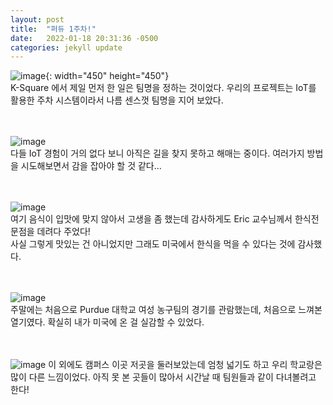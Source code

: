 ```yaml
---
layout: post
title:  "퍼듀 1주차!"
date:   2022-01-18 20:31:36 -0500
categories: jekyll update
---
```


![image](https://user-images.githubusercontent.com/67006945/150047439-f1645efe-dbf5-4d1f-bc1b-7dc923a202a4.png){: width="450" height="450"}  
K-Square 에서 제일 먼저 한 일은 팀명을 정하는 것이었다. 우리의 프로젝트는 IoT를 활용한 주차 시스템이라서 나름 센스껏 팀명을 지어 보았다.
<br/><br/><br/>

![image](https://user-images.githubusercontent.com/67006945/150047521-534854e0-261d-4b56-bca2-c146bb3484f6.png)  
다들 IoT 경험이 거의 없다 보니 아직은 길을 찾지 못하고 해매는 중이다. 여러가지 방법을 시도해보면서 감을 잡아야 할 것 같다...
<br/><br/><br/>

![image](https://user-images.githubusercontent.com/67006945/150047544-778b223b-15aa-4322-b3fd-92f6e84ba3aa.png)  
여기 음식이 입맛에 맞지 않아서 고생을 좀 했는데 감사하게도 Eric 교수님께서 한식전문점을 데려다 주었다!<br/> 
사실 그렇게 맛있는 건 아니었지만 그래도 미국에서 한식을 먹을 수 있다는 것에 감사했다.
<br/><br/><br/>

![image](https://user-images.githubusercontent.com/67006945/150047583-6e552ab0-d2b5-4b28-803c-e2a6fefa305c.png)  
주말에는 처음으로 Purdue 대학교 여성 농구팀의 경기를 관람했는데, 처음으로 느껴본 열기였다. 확실히 내가 미국에 온 걸 실감할 수 있었다.
<br/><br/><br/>

![image](https://user-images.githubusercontent.com/67006945/150048242-eea897ff-e984-4132-8d3a-38a0504550d7.png)
이 외에도 캠퍼스 이곳 저곳을 둘러보았는데 엄청 넓기도 하고 우리 학교랑은 많이 다른 느낌이었다. 아직 못 본 곳들이 많아서 시간날 때 팀원들과 같이 다녀볼려고 한다! 